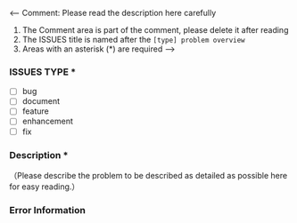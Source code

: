 <-- Comment:
Please read the description here carefully

1. The Comment area is part of the comment, please delete it after reading
2. The ISSUES title is named after the `[type] problem overview`
3. Areas with an asterisk (*) are required
-->

### ISSUES TYPE *

- [ ] bug
- [ ] document
- [ ] feature
- [ ] enhancement
- [ ] fix

### Description *
（Please describe the problem to be described as detailed as possible here for easy reading.）

### Error Information

